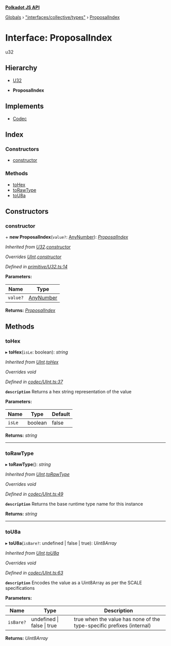 **[Polkadot JS API](../README.md)**

[Globals](../globals.md) › [&quot;interfaces/collective/types&quot;](../modules/_interfaces_collective_types_.md) › [ProposalIndex](_interfaces_collective_types_.proposalindex.md)

# Interface: ProposalIndex

u32

## Hierarchy

  * [U32](../classes/_primitive_u32_.u32.md)

  * **ProposalIndex**

## Implements

* [Codec](_types_.codec.md)

## Index

### Constructors

* [constructor](_interfaces_collective_types_.proposalindex.md#constructor)

### Methods

* [toHex](_interfaces_collective_types_.proposalindex.md#tohex)
* [toRawType](_interfaces_collective_types_.proposalindex.md#torawtype)
* [toU8a](_interfaces_collective_types_.proposalindex.md#tou8a)

## Constructors

###  constructor

\+ **new ProposalIndex**(`value?`: [AnyNumber](../modules/_types_.md#anynumber)): *[ProposalIndex](_interfaces_collective_types_.proposalindex.md)*

*Inherited from [U32](../classes/_primitive_u32_.u32.md).[constructor](../classes/_primitive_u32_.u32.md#constructor)*

*Overrides [UInt](../classes/_codec_uint_.uint.md).[constructor](../classes/_codec_uint_.uint.md#constructor)*

*Defined in [primitive/U32.ts:14](https://github.com/polkadot-js/api/blob/a0b8619/packages/types/src/primitive/U32.ts#L14)*

**Parameters:**

Name | Type |
------ | ------ |
`value?` | [AnyNumber](../modules/_types_.md#anynumber) |

**Returns:** *[ProposalIndex](_interfaces_collective_types_.proposalindex.md)*

## Methods

###  toHex

▸ **toHex**(`isLe`: boolean): *string*

*Inherited from [UInt](../classes/_codec_uint_.uint.md).[toHex](../classes/_codec_uint_.uint.md#tohex)*

*Overrides void*

*Defined in [codec/UInt.ts:37](https://github.com/polkadot-js/api/blob/a0b8619/packages/types/src/codec/UInt.ts#L37)*

**`description`** Returns a hex string representation of the value

**Parameters:**

Name | Type | Default |
------ | ------ | ------ |
`isLe` | boolean | false |

**Returns:** *string*

___

###  toRawType

▸ **toRawType**(): *string*

*Inherited from [UInt](../classes/_codec_uint_.uint.md).[toRawType](../classes/_codec_uint_.uint.md#torawtype)*

*Overrides void*

*Defined in [codec/UInt.ts:49](https://github.com/polkadot-js/api/blob/a0b8619/packages/types/src/codec/UInt.ts#L49)*

**`description`** Returns the base runtime type name for this instance

**Returns:** *string*

___

###  toU8a

▸ **toU8a**(`isBare?`: undefined | false | true): *Uint8Array*

*Inherited from [UInt](../classes/_codec_uint_.uint.md).[toU8a](../classes/_codec_uint_.uint.md#tou8a)*

*Overrides void*

*Defined in [codec/UInt.ts:63](https://github.com/polkadot-js/api/blob/a0b8619/packages/types/src/codec/UInt.ts#L63)*

**`description`** Encodes the value as a Uint8Array as per the SCALE specifications

**Parameters:**

Name | Type | Description |
------ | ------ | ------ |
`isBare?` | undefined &#124; false &#124; true | true when the value has none of the type-specific prefixes (internal)  |

**Returns:** *Uint8Array*